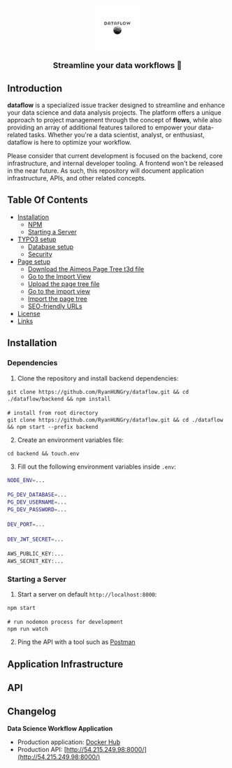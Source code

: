 <h1 align="center">
    <img src="./static/logo_size.jpg" height="100">
    <p align="center" style="font-size: 18px;">
        Streamline your data workflows 🚀
    </p>
</h1>

## Introduction

**dataflow** is a specialized issue tracker designed to streamline and enhance your data science and data analysis projects. The platform offers a unique approach to project management through the concept of **flows**, while also providing an array of additional features tailored to empower your data-related tasks. Whether you're a data scientist, analyst, or enthusiast, dataflow is here to optimize your workflow.

Please consider that current development is focused on the backend, core infrastructure, and internal developer tooling. A frontend won't be released in the near future. As such, this repository will document application infrastructure, APIs, and other related concepts.

## Table Of Contents

- [Installation](#installation)
    - [NPM](#npm)
    - [Starting a Server](#starting-a-server)
- [TYPO3 setup](#typo3-setup)
    - [Database setup](#database-setup)
    - [Security](#security)
- [Page setup](#page-setup)
    - [Download the Aimeos Page Tree t3d file](#download-the-aimeos-page-tree-t3d-file)
    - [Go to the Import View](#go-to-the-import-view)
    - [Upload the page tree file](#upload-the-page-tree-file)
    - [Go to the import view](#go-to-the-import-view)
    - [Import the page tree](#import-the-page-tree)
    - [SEO-friendly URLs](#seo-friendly-urls)
- [License](#license)
- [Links](#links)

## Installation

### Dependencies

1. Clone the repository and install backend dependencies:

```shell
git clone https://github.com/RyanHUNGry/dataflow.git && cd ./dataflow/backend && npm install

# install from root directory
git clone https://github.com/RyanHUNGry/dataflow.git && cd ./dataflow && npm start --prefix backend
```

2. Create an environment variables file:
```shell
cd backend && touch.env
```

3. Fill out the following environment variables inside `.env`:
```bash
NODE_ENV=...

PG_DEV_DATABASE=...
PG_DEV_USERNAME=...
PG_DEV_PASSWORD=...

DEV_PORT=...

DEV_JWT_SECRET=...

AWS_PUBLIC_KEY:...
AWS_SECRET_KEY:...
```

### Starting a Server
1. Start a server on default `http://localhost:8000`:
```shell
npm start

# run nodemon process for development
npm run watch
```

2. Ping the API with a tool such as [Postman](https://www.google.com/search?q=postman&oq=Postman&aqs=chrome.0.0i433i512l2j69i64j0i433i512j0i512l3j5.1765j0j7&sourceid=chrome&ie=UTF-8)

## Application Infrastructure

## API

## Changelog

**Data Science Workflow Application**
- Production application: [Docker Hub](https://hub.docker.com/repository/docker/fishy3legs/dataflow-api-image/general)
- Production API: [http://54.215.249.98:8000/](http://54.215.249.98:8000/)

